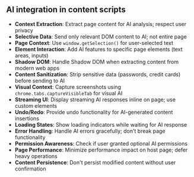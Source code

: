 ## AI integration in content scripts

- **Context Extraction**: Extract page content for AI analysis; respect user privacy
- **Selective Data**: Send only relevant DOM content to AI; not entire page
- **Page Context**: Use `window.getSelection()` for user-selected text
- **Element Interaction**: Add AI features to specific page elements (text areas, inputs)
- **Shadow DOM**: Handle Shadow DOM when extracting content from modern web apps
- **Content Sanitization**: Strip sensitive data (passwords, credit cards) before sending to AI
- **Visual Context**: Capture screenshots using `chrome.tabs.captureVisibleTab` for visual AI
- **Streaming UI**: Display streaming AI responses inline on page; use custom elements
- **Undo/Redo**: Provide undo functionality for AI-generated content insertions
- **Loading States**: Show loading indicators while waiting for AI response
- **Error Handling**: Handle AI errors gracefully; don't break page functionality
- **Permission Awareness**: Check if user granted optional AI permissions
- **Page Performance**: Minimize performance impact on host page; defer heavy operations
- **Content Persistence**: Don't persist modified content without user confirmation
